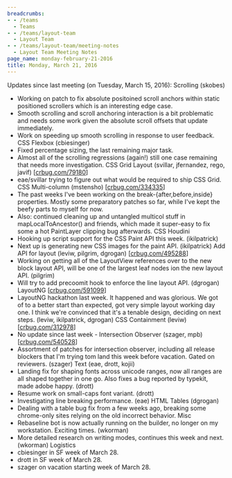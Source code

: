 ```yaml
---
breadcrumbs:
- - /teams
  - Teams
- - /teams/layout-team
  - Layout Team
- - /teams/layout-team/meeting-notes
  - Layout Team Meeting Notes
page_name: monday-february-21-2016
title: Monday, March 21, 2016
---
```


Updates since last meeting (on Tuesday, March 15, 2016):
Scrolling (skobes)
- Working on patch to fix absolute positoined scroll anchors within
static positioned scrollers which is an interesting edge case.
- Smooth scrolling and scroll anchoring interaction is a bit problematic
and needs some work given the absolute scroll offsets that update
immediately.
- Work on speeding up smooth scrolling in response to user feedback.
CSS Flexbox (cbiesinger)
- Fixed percentage sizing, the last remaining major task.
- Almost all of the scrolling regressions (again!) still one case
remaining that needs more investigation.
CSS Grid Layout (svillar, jfernandez, rego, javif)
\[[crbug.com/79180](http://crbug.com/79180)\]
- eae/svillar trying to figure out what would be required to ship CSS Grid.
CSS Multi-column (mstensho) \[[crbug.com/334335](http://crbug.com/334335)\]
- The past weeks I've been working on the break-{after,before,inside}
properties. Mostly some preparatory patches so far, while I've kept
the beefy parts to myself for now.
- Also: continued cleaning up and untangled multicol stuff in
mapLocalToAncestor() and friends, which made it super-easy to fix some
a hot PaintLayer clipping bug afterwards.
CSS Houdini
- Hooking up script support for the CSS Paint API this week.
(ikilpatrick)
- Next up is generating new CSS images for the paint API. (ikilpatrick)
Add API for layout (leviw, pilgrim, dgrogan)
\[[crbug.com/495288](http://crbug.com/495288)\]
- Working on getting all of the LayoutView references over to the new
block layout API, will be one of the largest leaf nodes ion the new
layout API. (pilgrim)
- Will try to add precoomit hook to enforce the line layout API.
(dgrogan)
LayoutNG \[[crbug.com/591099](http://crbug.com/591099)\]
- LayoutNG hackathon last week. It happened and was glorious. We got of
to a better start than expected, got very simple layout working day
one. I think we're convinced that it's a tenable design, deciding on
next steps. (leviw, ikilpatrick, dgrogan)
CSS Containment (leviw) \[[crbug.com/312978](http://crbug.com/312978)\]
- No update since last week -
Intersection Observer (szager, mpb)
\[[crbug.com/540528](http://crbug.com/540528)\]
- Assortment of patches for intersection observer, including all release
blockers that I'm trying tom land this week before vacation. Gated on
reviewers. (szager)
Text (eae, drott, kojii)
- Landing fix for shaping fonts across unicode ranges, now all ranges
are all shaped together in one go. Also fixes a bug reported by
typekit, made adobe happy. (drott)
- Resume work on small-caps font variant. (drott)
- Investigating line breaking performance. (eae)
HTML Tables (dgrogan)
- Dealing with a table bug fix from a few weeks ago, breaking some
chrome-only sites relying on the old incorrect behavior.
Misc
- Rebaseline bot is now actually running on the builder, no longer on
my workstation. Exciting times. (wkorman)
- More detailed research on writing modes, continues this week and
next. (wkorman)
Logistics
- cbiesinger in SF week of March 28.
- drott in SF week of March 28.
- szager on vacation starting week of March 28.